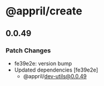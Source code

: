 # @appril/create

## 0.0.49

### Patch Changes

- fe39e2e: version bump
- Updated dependencies [fe39e2e]
  - @appril/dev-utils@0.0.49
